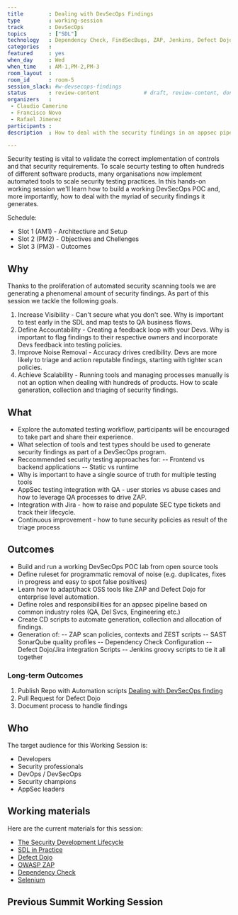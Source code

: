 ```yaml
---
title        : Dealing with DevSecOps Findings
type         : working-session
track        : DevSecOps
topics       : ["SDL"]
technology   : Dependency Check, FindSecBugs, ZAP, Jenkins, Defect Dojo, Selenium, Jira, Juice Shop
categories   :                      
featured     : yes                  
when_day     : Wed
when_time    : AM-1,PM-2,PM-3
room_layout  :
room_id      : room-5
session_slack: #w-devsecops-findings 
status       : review-content              # draft, review-content, done
organizers   : 
 - Claudio Camerino
 - Francisco Novo
 - Rafael Jimenez
participants : 
description  : How to deal with the security findings in an appsec pipeline and drive continuous improvement of the testing policies

---
```


Security testing is vital to validate the correct implementation of controls and that security requirements. To scale securty testing to often hundreds of different software products, many organisations now implement automated tools to scale security testing practices. In this hands-on working session we'll learn how to build a working DevSecOps POC and, more importantly, how to deal with the myriad of security findings it generates.

Schedule:
- Slot 1 (AM1) - Architectiure and Setup
- Slot 2 (PM2) - Objectives and Chellenges
- Slot 3 (PM3) - Outcomes

## Why

Thanks to the proliferation of automated security scanning tools we are generating a phenomenal amount of security findings. As part of  this session we tackle the following goals.

1. Increase Visibility - Can't secure what you don't see. Why is important to test early in the SDL and map tests to QA business flows.
2. Define Accountability - Creating a feedback loop with your Devs. Why is important to flag findings to their respective owners and incorporate Devs feedback into testing policies.
3. Improve Noise Removal - Accuracy drives credibility. Devs are more likely to triage and action reputable findings, starting with tighter scan policies.
4. Achieve Scalability - Running tools and managing processes manually is not an option when dealing with hundreds of products. How to scale generation, collection and triaging of security findings.

## What

- Explore the automated testing workflow, participants will be encouraged to take part and share their experience.
- What selection of tools and test types should be used to generate security findings as part of a DevSecOps program.
- Reccommended security testing approaches for:
-- Frontend vs backend applications
-- Static vs runtime
- Why is important to have a single source of truth for multiple testing tools
- AppSec testing integration with QA - user stories vs abuse cases and how to leverage QA processes to drive ZAP.
- Integration with Jira - how to raise and populate SEC type tickets and track their lifecycle.
- Continuous improvement - how to tune security policies as result of the triage process

## Outcomes
- Build and run a working DevSecOps POC lab from open source tools
- Define ruleset for programmatic removal of noise (e.g. duplicates, fixes in progress and easy to spot false positives)
- Learn how to adapt/hack OSS tools like ZAP and Defect Dojo for enterprise level automation.
- Define roles and responsibilities for an appsec pipeline based on common industry roles (QA, Del Svcs, Engineering etc.)
- Create CD scripts to automate generation, collection and allocation of findings.
- Generation of:
-- ZAP scan policies, contexts and ZEST scripts
-- SAST SonarQube quality profiles
-- Dependency Check Configuration
-- Defect Dojo/Jira integration Scripts
-- Jenkins groovy scripts to tie it all together

### Long-term Outcomes 

1.  Publish Repo with Automation scripts
    [Dealing with DevSecOps finding](https://github.com/frannovo/dwdsof)
2.  Pull Request for Defect Dojo
3.  Document process to handle findings


## Who

The target audience for this Working Session is:

 - Developers
 - Security professionals
 - DevOps / DevSecOps
 - Security champions
 - AppSec leaders

## Working materials

Here are the current materials for this session:

- [The Security Development Lifecycle](https://www.owasp.org/images/7/78/OWASP_AppSec_Research_2010_Keynote_2_by_Lipner.pdf)
- [SDL in Practice](https://www.owasp.org/images/4/45/SDL_in_practice.pdf)
- [Defect Dojo](https://github.com/DefectDojo/django-DefectDojo)
- [OWASP ZAP](https://github.com/zaproxy/zaproxy)
- [Dependency Check](https://github.com/jeremylong/DependencyCheck)
- [Selenium](https://www.seleniumhq.org/projects/webdriver)

## Previous Summit Working Session
